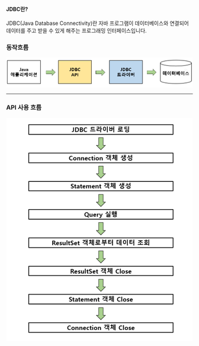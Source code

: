 #### JDBC란?

JDBC(Java Database Connectivity)란 자바 프로그램이 데이터베이스와 연결되어 데이터를 주고 받을 수 있게 해주는 프로그래밍 인터페이스입니다.

### 동작흐름
![Alt text](image-4.png)
<hr>

### API 사용 흐름
![Alt text](image-5.png)